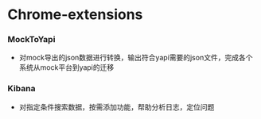 # Chrome-extensions
### MockToYapi  
* 对mock导出的json数据进行转换，输出符合yapi需要的json文件，完成各个系统从mock平台到yapi的迁移
### Kibana  
* 对指定条件搜索数据，按需添加功能，帮助分析日志，定位问题
